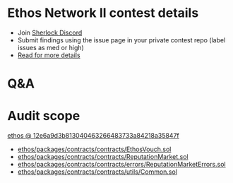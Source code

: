 
# Ethos Network II contest details

- Join [Sherlock Discord](https://discord.gg/MABEWyASkp)
- Submit findings using the issue page in your private contest repo (label issues as med or high)
- [Read for more details](https://docs.sherlock.xyz/audits/watsons)

# Q&A

# Audit scope


[ethos @ 12e6a9d3b813040463266483733a84218a35847f](https://github.com/trust-ethos/ethos/tree/12e6a9d3b813040463266483733a84218a35847f)
- [ethos/packages/contracts/contracts/EthosVouch.sol](ethos/packages/contracts/contracts/EthosVouch.sol)
- [ethos/packages/contracts/contracts/ReputationMarket.sol](ethos/packages/contracts/contracts/ReputationMarket.sol)
- [ethos/packages/contracts/contracts/errors/ReputationMarketErrors.sol](ethos/packages/contracts/contracts/errors/ReputationMarketErrors.sol)
- [ethos/packages/contracts/contracts/utils/Common.sol](ethos/packages/contracts/contracts/utils/Common.sol)

